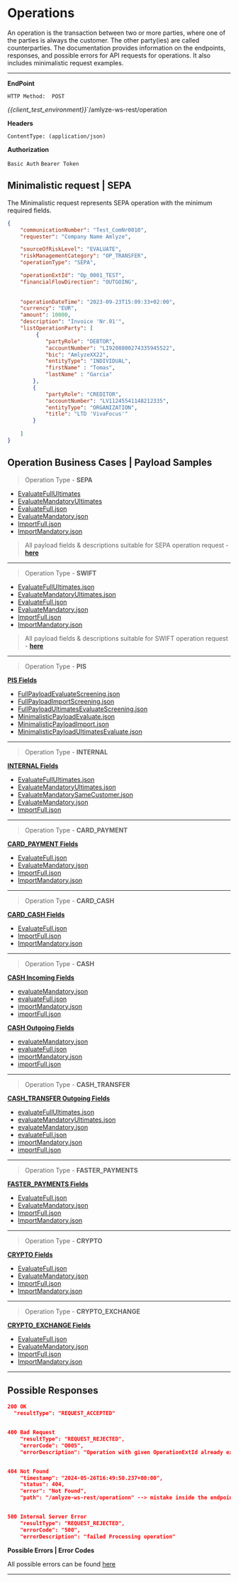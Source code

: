 # Operations

An operation is the transaction between two or more parties, where one of the parties is always the customer. The other party(ies) are called counterparties. The documentation provides information on the endpoints, responses, and possible errors for API requests for operations. It also includes minimalistic request examples.

---

**EndPoint**

<!-- *swagger UI*  `GET / swagger-ui/` -->

`HTTP Method:  POST`

*{{client_test_environment}}*`/amlyze-ws-rest/operation 

 **Headers**

`ContentType: (application/json)`

**Authorization**

`Basic Auth`
`Bearer Token`


## Minimalistic request | SEPA

The Minimalistic request represents SEPA operation with the minimum required fields.
```json
{
    "communicationNumber": "Test_ComNr0010",
    "requester": "Company Name Amlyze",

    "sourceOfRiskLevel": "EVALUATE",
    "riskManagementCategory": "OP_TRANSFER",
    "operationType": "SEPA",

    "operationExtId": "Op_0001_TEST",
    "financialFlowDirection": "OUTGOING",
    
  
    "operationDateTime": "2023-09-23T15:09:33+02:00",
    "currency": "EUR",
    "amount": 10000,
    "description": "Invoice 'Nr.01'",
    "listOperationParty": [
         {
            "partyRole": "DEBTOR",
            "accountNumber": "LI9208800274335945522",
            "bic": "AmlyzeXX22",
            "entityType": "INDIVIDUAL",
           	"firstName" : "Tomas",
	        "lastName" : "Garcia"
        },
        {
            "partyRole": "CREDITOR",
            "accountNumber": "LV11245541148212335",
            "entityType": "ORGANIZATION",
            "title": "LTD 'VivaFocus'"
        }
       
    ]
}
```


## Operation Business Cases | Payload Samples

> Operation Type - **SEPA**

* [EvaluateFullUltimates](SEPA/samples/FullUltimates.json)
* [EvaluateMandatoryUltimates](SEPA/samples/MandatoryUltimates.json)
* [EvaluateFull.json](SEPA/samples/evaluateFull.json)
* [EvaluateMandatory.json](SEPA/samples/evaluateMandatory.json)
* [ImportFull.json](SEPA/samples/importFull.json)
* [ImportMandatory.json](SEPA/samples/importMandatory.json)

>All payload fields & descriptions suitable for SEPA operation request - [<b>here</b>](SEPA/fields.md)
---

> Operation Type - **SWIFT**
* [EvaluateFullUltimates.json](SWIFT/samples/FullUltimates.json)
* [EvaluateMandatoryUltimates.json](SWIFT/samples/MandatoryUltimates.json)
* [EvaluateFull.json](SWIFT/samples/evaluateFull.json)
* [EvaluateMandatory.json](SWIFT/samples/evaluateMandatory.json)
* [ImportFull.json](SWIFT/samples/importFull.json)
* [ImportMandatory.json](SWIFT/samples/importMandatory.json)

>All payload fields & descriptions suitable for SWIFT operation request - [<b>here</b>](SWIFT/fields.md)
---
> Operation Type - **PIS**
> 
[<b>PIS Fields</b>](PIS/fields.md)
* [FullPayloadEvaluateScreening.json](PIS/samples/FullPayloadEvaluateScreening.json)
* [FullPayloadImportScreening.json](PIS/samples/FullPayloadImportScreening.json)
* [FullPayloadUltimatesEvaluateScreening.json](PIS/samples/FullPayloadUltimatesEvaluateScreening.json)
* [MinimalisticPayloadEvaluate.json](PIS/samples/MinimalisticPayloadEvaluate.json)
* [MinimalisticPayloadImport.json](PIS/samples/MinimalisticPayloadImport.json)
* [MinimalisticPayloadUltimatesEvaluate.json](PIS/samples/MinimalisticPayloadUltimatesEvaluate.json)
---
> Operation Type - **INTERNAL**

[<b>INTERNAL Fields</b>](INTERNAL/fields.md)
* [EvaluateFullUltimates.json](INTERNAL/samples/FullUltimates.json)
* [EvaluateMandatoryUltimates.json](INTERNAL/samples/MandatoryUltimates.json)
* [EvaluateMandatorySameCustomer.json](INTERNAL/samples/EvaluateMandatorySameCustomer.json)
* [EvaluateMandatory.json](INTERNAL/samples/evaluateMandatory.json)
* [ImportFull.json](INTERNAL/samples/importFull.json)
---

> Operation Type - **CARD_PAYMENT**

[<b>CARD_PAYMENT Fields</b>](CARD_PAYMENT/fields.md)
* [EvaluateFull.json](CARD_PAYMENT/samples/evaluateFull.json)
* [EvaluateMandatory.json](CARD_PAYMENT/samples/evaluateMandatory.json)
* [ImportFull.json](CARD_PAYMENT/samples/importFull.json)
* [ImportMandatory.json](CARD_PAYMENT/samples/importMandatory.json)
---
> Operation Type - **CARD_CASH**

[<b>CARD_CASH Fields</b>](CARD_CASH/fields.md)
* [EvaluateFull.json](CARD_CASH/samples/evaluateFull.json)
* [ImportFull.json](CARD_CASH/samples/importFull.json)
* [ImportMandatory.json](CARD_CASH/samples/importMandatory.json)
---
> Operation Type - **CASH**

[<b>CASH Incoming Fields</b>](CASH/incoming/fields.md)
* [evaluateMandatory.json](CASH/incoming/samples/evaluateMandatory.json)
* [evaluateFull.json](CASH/incoming/samples/evaluateFull.json)
* [importMandatory.json](CASH/incoming/samples/importMandatory.json)
* [importFull.json](CASH/incoming/samples/importFull.json)


[<b>CASH Outgoing Fields</b>](CASH/outgoing/fields.md)
* [evaluateMandatory.json](CASH/outgoing/samples/evaluateMandatory.json)
* [evaluateFull.json](CASH/outgoing/samples/evaluateFull.json)
* [importMandatory.json](CASH/outgoing/samples/importMandatory.json)
* [importFull.json](CASH/outgoing/samples/importFull.json)

---
> Operation Type - **CASH_TRANSFER**

[<b>CASH_TRANSFER Outgoing Fields</b>](CASH_TRANSFER/outgoing/fields.md)
* [evaluateFullUltimates.json](CASH_TRANSFER/outgoing/samples/FullUltimates.json)
* [evaluateMandatoryUltimates.json](CASH_TRANSFER/outgoing/samples/MandatoryUltimates.json)
* [evaluateMandatory.json](CASH_TRANSFER/outgoing/samples/evaluateMandatory.json)
* [evaluateFull.json](CASH_TRANSFER/outgoing/samples/evaluateFull.json)
* [importMandatory.json](CASH_TRANSFER/outgoing/samples/importMandatory.json)
* [importFull.json](CASH_TRANSFER/outgoing/samples/importFull.json)

---
> Operation Type - **FASTER_PAYMENTS**

[<b>FASTER_PAYMENTS Fields</b>](FASTER_PAYMENTS/fields.md)
* [EvaluateFull.json](FASTER_PAYMENTS/samples/evaluateFull.json)
* [EvaluateMandatory.json](FASTER_PAYMENTS/samples/evaluateMandatory.json)
* [ImportFull.json](FASTER_PAYMENTS/samples/importFull.json)
* [ImportMandatory.json](FASTER_PAYMENTS/samples/importMandatory.json)
---

> Operation Type - **CRYPTO**

[<b>CRYPTO Fields</b>](CRYPTO/fields.md)
* [EvaluateFull.json](CRYPTO/samples/evaluateFull.json)
* [EvaluateMandatory.json](CRYPTO/samples/evaluateMandatory.json)
* [ImportFull.json](CRYPTO/samples/importFull.json)
* [ImportMandatory.json](CRYPTO/samples/importMandatory.json)
---
> Operation Type - **CRYPTO_EXCHANGE**

[<b>CRYPTO_EXCHANGE Fields</b>](CRYPTO_EXCHANGE/fields.md)
* [EvaluateFull.json](CRYPTO_EXCHANGE/samples/evaluateFull.json)
* [EvaluateMandatory.json](CRYPTO_EXCHANGE/samples/evaluateMandatory.json)
* [ImportFull.json](CRYPTO_EXCHANGE/samples/importFull.json)
* [ImportMandatory.json](CRYPTO_EXCHANGE/samples/importMandatory.json)
---


## Possible Responses

```json
200 OK
  "resultType": "REQUEST_ACCEPTED"


400 Bad Request
    "resultType": "REQUEST_REJECTED",
    "errorCode": "O005",
    "errorDescription": "Operation with given OperationExtId already exists in Amlyze"


404 Not Found
    "timestamp": "2024-05-26T16:49:50.237+00:00",
    "status": 404,
    "error": "Not Found",
    "path": "/amlyze-ws-rest/operationn" --> mistake inside the endpoint


500 Internal Server Error
    "resultType": "REQUEST_REJECTED",
    "errorCode": "500",
    "errorDescription": "failed Processing operation"
```


**Possible Errors | Error Codes**

All possible errors can be found [<u>here</u>](op_possible_errors.md)  


------

